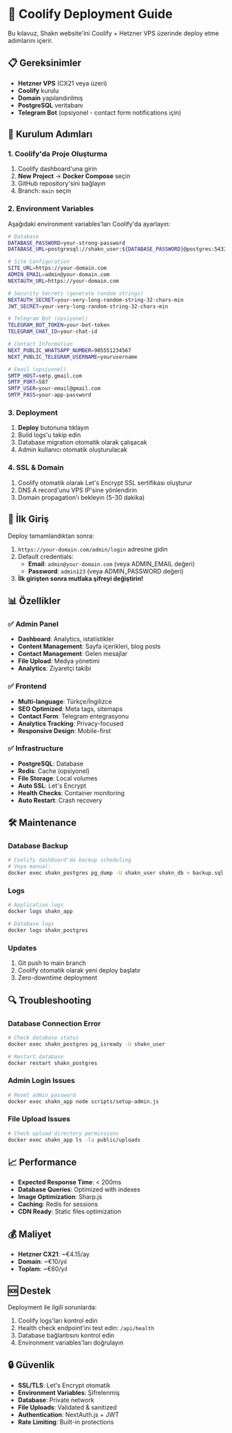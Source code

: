 # 🚀 Coolify Deployment Guide

Bu kılavuz, Shakn website'ini Coolify + Hetzner VPS üzerinde deploy etme adımlarını içerir.

## 📋 Gereksinimler

- **Hetzner VPS** (CX21 veya üzeri)
- **Coolify** kurulu
- **Domain** yapılandırılmış
- **PostgreSQL** veritabanı
- **Telegram Bot** (opsiyonel - contact form notifications için)

## 🔧 Kurulum Adımları

### 1. Coolify'da Proje Oluşturma

1. Coolify dashboard'una girin
2. **New Project** → **Docker Compose** seçin
3. GitHub repository'sini bağlayın
4. Branch: `main` seçin

### 2. Environment Variables

Aşağıdaki environment variables'ları Coolify'da ayarlayın:

```bash
# Database
DATABASE_PASSWORD=your-strong-password
DATABASE_URL=postgresql://shakn_user:${DATABASE_PASSWORD}@postgres:5432/shakn_db?schema=public

# Site Configuration
SITE_URL=https://your-domain.com
ADMIN_EMAIL=admin@your-domain.com
NEXTAUTH_URL=https://your-domain.com

# Security Secrets (generate random strings)
NEXTAUTH_SECRET=your-very-long-random-string-32-chars-min
JWT_SECRET=your-very-long-random-string-32-chars-min

# Telegram Bot (opsiyonel)
TELEGRAM_BOT_TOKEN=your-bot-token
TELEGRAM_CHAT_ID=your-chat-id

# Contact Information
NEXT_PUBLIC_WHATSAPP_NUMBER=905551234567
NEXT_PUBLIC_TELEGRAM_USERNAME=yourusername

# Email (opsiyonel)
SMTP_HOST=smtp.gmail.com
SMTP_PORT=587
SMTP_USER=your-email@gmail.com
SMTP_PASS=your-app-password
```

### 3. Deployment

1. **Deploy** butonuna tıklayın
2. Build logs'u takip edin
3. Database migration otomatik olarak çalışacak
4. Admin kullanıcı otomatik oluşturulacak

### 4. SSL & Domain

1. Coolify otomatik olarak Let's Encrypt SSL sertifikası oluşturur
2. DNS A record'unu VPS IP'sine yönlendirin
3. Domain propagation'ı bekleyin (5-30 dakika)

## 🔐 İlk Giriş

Deploy tamamlandıktan sonra:

1. `https://your-domain.com/admin/login` adresine gidin
2. Default credentials:
   - **Email**: `admin@your-domain.com` (veya ADMIN_EMAIL değeri)
   - **Password**: `admin123` (veya ADMIN_PASSWORD değeri)
3. **İlk girişten sonra mutlaka şifreyi değiştirin!**

## 📊 Özellikler

### ✅ Admin Panel
- **Dashboard**: Analytics, istatistikler
- **Content Management**: Sayfa içerikleri, blog posts
- **Contact Management**: Gelen mesajlar
- **File Upload**: Medya yönetimi
- **Analytics**: Ziyaretçi takibi

### ✅ Frontend
- **Multi-language**: Türkçe/İngilizce
- **SEO Optimized**: Meta tags, sitemaps
- **Contact Form**: Telegram entegrasyonu
- **Analytics Tracking**: Privacy-focused
- **Responsive Design**: Mobile-first

### ✅ Infrastructure
- **PostgreSQL**: Database
- **Redis**: Cache (opsiyonel)
- **File Storage**: Local volumes
- **Auto SSL**: Let's Encrypt
- **Health Checks**: Container monitoring
- **Auto Restart**: Crash recovery

## 🛠 Maintenance

### Database Backup
```bash
# Coolify dashboard'da backup scheduling
# Veya manual:
docker exec shakn_postgres pg_dump -U shakn_user shakn_db > backup.sql
```

### Logs
```bash
# Application logs
docker logs shakn_app

# Database logs
docker logs shakn_postgres
```

### Updates
1. Git push to main branch
2. Coolify otomatik olarak yeni deploy başlatır
3. Zero-downtime deployment

## 🔍 Troubleshooting

### Database Connection Error
```bash
# Check database status
docker exec shakn_postgres pg_isready -U shakn_user

# Restart database
docker restart shakn_postgres
```

### Admin Login Issues
```bash
# Reset admin password
docker exec shakn_app node scripts/setup-admin.js
```

### File Upload Issues
```bash
# Check upload directory permissions
docker exec shakn_app ls -la public/uploads
```

## 📈 Performance

- **Expected Response Time**: < 200ms
- **Database Queries**: Optimized with indexes
- **Image Optimization**: Sharp.js
- **Caching**: Redis for sessions
- **CDN Ready**: Static files optimization

## 💰 Maliyet

- **Hetzner CX21**: ~€4.15/ay
- **Domain**: ~€10/yıl
- **Toplam**: ~€60/yıl

## 🆘 Destek

Deployment ile ilgili sorunlarda:

1. Coolify logs'ları kontrol edin
2. Health check endpoint'ini test edin: `/api/health`
3. Database bağlantısını kontrol edin
4. Environment variables'ları doğrulayın

## 🔒 Güvenlik

- **SSL/TLS**: Let's Encrypt otomatik
- **Environment Variables**: Şifrelenmiş
- **Database**: Private network
- **File Uploads**: Validated & sanitized
- **Authentication**: NextAuth.js + JWT
- **Rate Limiting**: Built-in protections